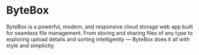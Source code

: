 # ByteBox
ByteBox is a powerful, modern, and responsive cloud storage web app built for seamless file management. From storing and sharing files of any type to exploring upload details and sorting intelligently — ByteBox does it all with style and simplicity.
